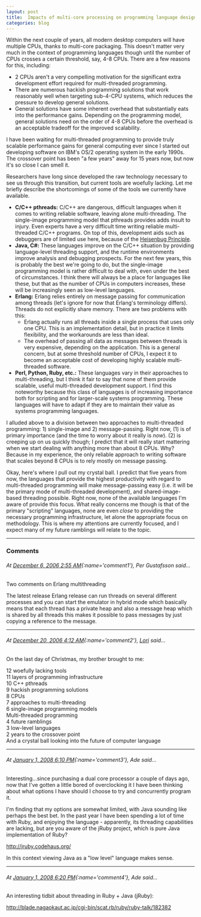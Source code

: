 ```yaml
---
layout: post
title:  Impacts of multi-core processing on programming language design
categories: blog
---
```


Within the next couple of years, all modern desktop computers will have multiple
CPUs, thanks to multi-core packaging.  This doesn't matter very much in the
context of programming languages though until the number of CPUs crosses a
certain threshold, say, 4-8 CPUs.  There are a few reasons for this, including:
- 2 CPUs aren't a very compelling motivation for the significant extra
  development effort required for multi-threaded programming.
- There are numerous hackish programming solutions that work reasonably  well
  when targeting sub-4-CPU systems, which reduces the pressure to develop
  general solutions.
- General solutions have some inherent overhead that substantially eats into the
  performance gains.  Depending on the programming model, general solutions need
  on the order of 4-8 CPUs before the overhead is an acceptable tradeoff for the
  improved scalability.

I have been waiting for multi-threaded programming to provide truly scalable
performance gains for general computing ever since I started out developing
software on IBM's OS/2 operating system in the early 1990s.  The crossover point
has been "a few years" away for 15 years now, but now it's so close I can smell
it.

Researchers have long since developed the raw technology necessary to see us
through this transition, but current tools are woefully lacking.  Let me briefly
describe the shortcomings of some of the tools we currently have available.
- **C/C++ pthreads:** C/C++ are dangerous, difficult languages when it comes to
  writing reliable software, leaving alone multi-threading.  The single-image
  programming model that pthreads provides adds insult to injury.  Even experts
  have a very difficult time writing reliable multi-threaded C/C++ programs.  On
  top of this, development aids such as debuggers are of limited use here,
  because of the [Heisenbug
  Principle](http://www.catb.org/%7Eesr/jargon/html/H/heisenbug.html).
- **Java, C#:** These languages improve on the C/C++ situation by providing
  language-level threading support, and the runtime environments improve
  analysis and debugging prospects.  For the next few years, this is probably
  the best we're going to do, but the single-image programming model is rather
  difficult to deal with, even under the best of circumstances.  I think there
  will always be a place for languages like these, but that as the number of
  CPUs in computers increases, these will be increasingly seen as low-level
  languages.
- **Erlang:** Erlang relies entirely on message passing for communication among
  threads (let's ignore for now that Erlang's terminology differs).  Threads do
  not explicitly share memory.  There are two problems with this:
  - Erlang actually runs all threads inside a single process that uses only one
    CPU.  This is an implementation detail, but in practice it limits
    flexibility, and the workarounds are less than ideal.
  - The overhead of passing all data as messages between threads is very
    expensive, depending on the application.  This is a general concern, but at
    some threshold number of CPUs, I expect it to become an acceptable cost of
    developing highly scalable multi-threaded software.
- **Perl, Python, Ruby, etc.:** These languages vary in their approaches to
  multi-threading, but I think it fair to say that none of them provide
  scalable, useful multi-threaded development support.  I find this noteworthy
  because this class of languages is of increasing importance both for scripting
  and for larger-scale systems programming.  These languages will have to adapt
  if they are to maintain their value as systems programming languages.

I alluded above to a division between two approaches to multi-threaded
programming: 1) single-image and 2) message-passing.  Right now, (1) is of
primary importance (and the time to worry about it really is _now_).  (2) is
creeping up on us quickly though; I predict that it will really start mattering
when we start dealing with anything more than about 8 CPUs.  Why?  Because in my
experience, the only reliable approach to writing software that scales beyond 8
CPUs is to rely mostly on message passing.

Okay, here's where I pull out my crystal ball.  I predict that five years from
now, the languages that provide the highest productivity with regard to
multi-threaded programming will make message-passing easy (i.e. it will be the
primary mode of multi-threaded development), and shared-image-based threading
possible.  Right now, none of the available languages I'm aware of provide this
focus.  What really concerns me though is that of the primary "scripting"
languages, none are even _close_ to providing the necessary programming
infrastructure, let alone the appropriate focus on methodology.  This is where
my attentions are currently focused, and I expect many of my future ramblings
will relate to the topic.

---

### Comments

###### At [December 6, 2006 2:55 AM](#comment1){:name='comment1'}, Per Gustafsson said...

Two comments on Erlang multithreading

The latest release Erlang release can run threads on several different processes
and you can start the emulator in hybrid mode which basically means that each
thread has a private heap and also a message heap which is shared by all threads
this makes it possible to pass messages by just copying a reference to the
message.

---

###### At [December 20, 2006 4:12 AM](#comment2){:name='comment2'}, [Lori](http://www.blogger.com/profile/16627903151623020628) said...

On the last day of Christmas, my brother brought to me:

12 woefully lacking tools  
11 layers of programming infrastructure  
10 C++ pthreads  
9 hackish programming solutions  
8 CPUs  
7 approaches to multi-threading  
6 single-image programming models  
Multi-threaded programming  
4 future ramblings  
3 low-level languages  
2 years to the crossover point  
And a crystal ball looking into the future of computer language

---

###### At [January 1, 2008 6:10 PM](#comment3){:name='comment3'}, Ade said...

Interesting...since purchasing a dual core processor a couple of days ago, now
that I've gotten a little bored of overclocking it I have been thinking about
what options I have should I choose to try and concurrently program it.

I'm finding that my options are somewhat limited, with Java sounding like
perhaps the best bet.  In the past year I have been spending a lot of time with
Ruby, and enjoying the language - apparently, its threading capabilities are
lacking, but are you aware of the jRuby project, which is pure Java
implementation of Ruby?

<http://jruby.codehaus.org/>

In this context viewing Java as a "low level" language makes sense.

---

###### At [January 1, 2008 6:20 PM](#comment4){:name='comment4'}, Ade said...

An interesting tidbit about threading in Ruby + Java (jRuby):

<http://blade.nagaokaut.ac.jp/cgi-bin/scat.rb/ruby/ruby-talk/182382>
